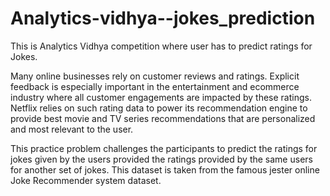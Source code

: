 # Analytics-vidhya--jokes_prediction
This is Analytics Vidhya competition where user has to predict ratings for Jokes.

Many online businesses rely on customer reviews and ratings. Explicit feedback is especially important in the entertainment and ecommerce industry where all customer engagements are impacted by these ratings. Netflix relies on such rating data to power its recommendation engine to provide best movie and TV series recommendations that are personalized and most relevant to the user.

This practice problem challenges the participants to predict the ratings for jokes given by the users provided the ratings provided by the same users for another set of jokes. This dataset is taken from the famous jester online Joke Recommender system dataset.
